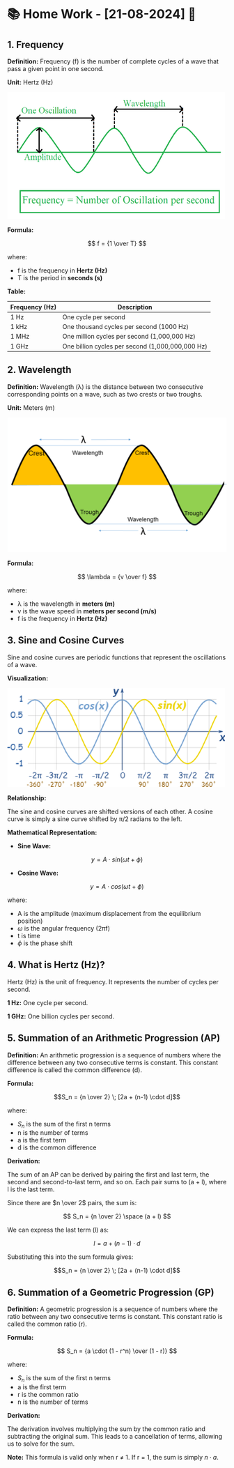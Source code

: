 # 📚 Home Work - [21-08-2024] 📅

## 1. Frequency

**Definition:** Frequency (f) is the number of complete cycles of a wave that pass a given point in one second.

**Unit:** Hertz (Hz)

![Frequency](img/Frequency.png)

**Formula:**

$$ f = {1 \over T} $$

where:

* f is the frequency in **Hertz (Hz)**
* T is the period in **seconds (s)**

**Table:**

| Frequency (Hz) | Description |
|---|---|
| 1 Hz | One cycle per second |
| 1 kHz | One thousand cycles per second (1000 Hz) |
| 1 MHz | One million cycles per second (1,000,000 Hz) |
| 1 GHz | One billion cycles per second (1,000,000,000 Hz) |

## 2. Wavelength

**Definition:** Wavelength (λ) is the distance between two consecutive corresponding points on a wave, such as two crests or two troughs.

**Unit:** Meters (m)

![Wavelength](img/Wavelength.png)

**Formula:**

$$ \lambda = {v \over f} $$

where:

* λ is the wavelength in **meters (m)**
* v is the wave speed in **meters per second (m/s)**
* f is the frequency in **Hertz (Hz)**

## 3. Sine and Cosine Curves

Sine and cosine curves are periodic functions that represent the oscillations of a wave.

**Visualization:**

![SinCosWave](img/SinCosWave.png)

**Relationship:**

The sine and cosine curves are shifted versions of each other. A cosine curve is simply a sine curve shifted by π/2 radians to the left.

**Mathematical Representation:**

* **Sine Wave:**

$$
\displaystyle
y = A \cdot sin(\omega t + \phi)
$$

* **Cosine Wave:**

$$
\displaystyle
y = A \cdot cos(\omega t + \phi)
$$

where:

* A is the amplitude (maximum displacement from the equilibrium position)
* $\omega$ is the angular frequency (2πf)
* t is time
* $\phi$ is the phase shift

## 4. What is Hertz (Hz)?

Hertz (Hz) is the unit of frequency. It represents the number of cycles per second.

**1 Hz:** One cycle per second.

**1 GHz:** One billion cycles per second.

## 5. Summation of an Arithmetic Progression (AP)

**Definition:** An arithmetic progression is a sequence of numbers where the difference between any two consecutive terms is constant. This constant difference is called the common difference (d).

**Formula:**

```math
S_n = {n \over 2} \; [2a + (n-1) \cdot d]
```

where:

* $S_n$ is the sum of the first n terms
* n is the number of terms
* a is the first term
* d is the common difference

**Derivation:**

The sum of an AP can be derived by pairing the first and last term, the second and second-to-last term, and so on. Each pair sums to (a + l), where l is the last term.

Since there are $n \over 2$ pairs, the sum is:

$$
S_n = {n \over 2} \space (a + l)
$$

We can express the last term (l) as:

$$
l = a + (n-1) \cdot d
$$

Substituting this into the sum formula gives:

```math
S_n = {n \over 2} \; [2a + (n-1) \cdot d]
```

## 6. Summation of a Geometric Progression (GP)

**Definition:** A geometric progression is a sequence of numbers where the ratio between any two consecutive terms is constant. This constant ratio is called the common ratio (r).

**Formula:**

$$
S_n = {a \cdot (1 - r^n) \over (1 - r)}
$$

where:

* $S_n$ is the sum of the first n terms
* a is the first term
* r is the common ratio
* n is the number of terms

**Derivation:**

The derivation involves multiplying the sum by the common ratio and subtracting the original sum. This leads to a cancellation of terms, allowing us to solve for the sum.

**Note:** This formula is valid only when r $\ne$ 1. If r $=$ 1, the sum is simply $n \cdot a$.
